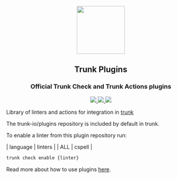 <!-- trunk-ignore(markdownlint/MD041) -->
<p align="center">
  <a href="https://docs.trunk.io">
    <img height="128" src="https://static.trunk.io/assets/vscode_icon.png" />
  </a>
</p>
<h2 align="center">Trunk Plugins</h2>
<h3 align="center">Official Trunk Check and Trunk Actions plugins</h2>
<p align="center">
  <a href="https://marketplace.visualstudio.com/items?itemName=Trunk.io">
    <img src="https://img.shields.io/visual-studio-marketplace/i/Trunk.io?logo=visualstudiocode"/>
  </a>
  <a href="https://slack.trunk.io">
    <img src="https://img.shields.io/badge/slack-slack.trunk.io-blue?logo=slack"/>
  </a>
  <a href="https://docs.trunk.io">
    <img src="https://img.shields.io/badge/docs.trunk.io-7f7fcc?label=docs&logo=readthedocs&labelColor=555555&logoColor=ffffff"/>
  </a>
</p>

Library of linters and actions for integration in [trunk](https://docs.trunk.io)

The trunk-io/plugins repository is included by default in trunk. 

To enable a linter from this plugin repository run:

| language | linters |
| ALL | cspell |


```bash
trunk check enable {linter}
```

Read more about how to use plugins [here](https://docs.trunk.io/docs/plugins).
